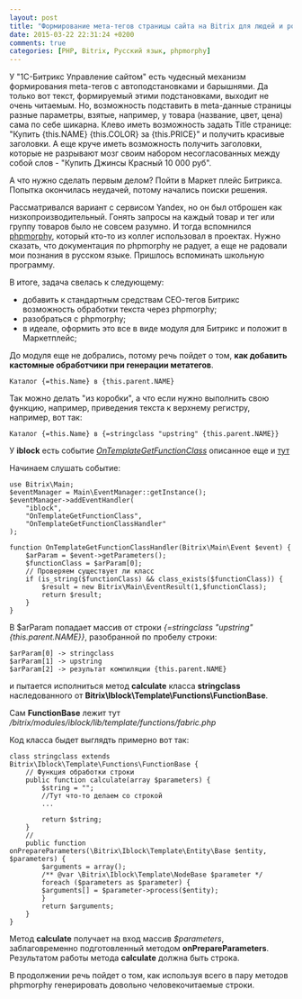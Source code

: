 ```yaml
---
layout: post
title: "Формирование мета-тегов страницы сайта на Bitrix для людей и роботов. Часть 1."
date: 2015-03-22 22:31:24 +0200
comments: true
categories: [PHP, Bitrix, Русский язык, phpmorphy]
---
```


У "1С-Битрикс Управление сайтом" есть чудесный механизм формирования meta-тегов с автоподстановками и барышнями. Да только вот текст, формируемый этими подстановками, выходит не очень читаемым. Но, возможность подставить в meta-данные страницы разные параметры, взятые, например, у товара (название, цвет, цена) сама по себе шикарна. 
Клево иметь возможность задать Title странице: "Купить {this.NAME} {this.COLOR} за {this.PRICE}" и получить красивые заголовки. А еще круче иметь возможность получить заголовки, которые не разрывают мозг своим набором несогласованных между собой слов - "Купить Джинсы Красный 10 000 руб".

А что нужно сделать первым делом? Пойти в Маркет плейс Битрикса. Попытка окончилась неудачей, потому начались поиски решения.
<!-- more -->

Рассматривался вариант с сервисом Yandex, но он был отброшен как низкопроизводительный. Гонять запросы на каждый  товар и тег или группу товаров было не совсем разумно. И тогда вспомнился [phpmorphy](http://phpmorphy.sourceforge.net), который кто-то из коллег использовал в проектах. Нужно сказать, что документация по phpmorphy не радует, а еще не радовали мои познания в русском языке. Пришлось вспоминать школьную программу.

В итоге, задача свелась к следующему:

- добавить к стандартным средствам СЕО-тегов Битрикс возможность обработки текста через phpmorphy;
- разобраться с phpmorphy;
- в идеале, оформить это все в виде модуля для Битрикс и положит в Маркетплейс;

До модуля еще не добрались, потому речь пойдет о том, **как добавить кастомные обработчики при генерации метатегов**.
```
Каталог {=this.Name} в {this.parent.NAME}
```
Так можно делать "из коробки", а что если нужно выполнить свою функцию, например, приведения текста к верхнему регистру, например, вот так:
```
Каталог {=this.Name} в {=stringclass "upstring" {this.parent.NAME}}
```

У **iblock** есть событие [*OnTemplateGetFunctionClass*](http://dev.1c-bitrix.ru/community/webdev/user/87386/blog/9317/) описанное еще и [тут](http://pilezkiy.com/blog/)

Начинаем слушать событие:
```
use Bitrix\Main;
$eventManager = Main\EventManager::getInstance();
$eventManager->addEventHandler(
	"iblock", 
	"OnTemplateGetFunctionClass", 
	"OnTemplateGetFunctionClassHandler"
);

function OnTemplateGetFunctionClassHandler(Bitrix\Main\Event $event) {
	$arParam = $event->getParameters();
	$functionClass = $arParam[0];
	// Проверяем существует ли класс
	if (is_string($functionClass) && class_exists($functionClass)) {
		$result = new Bitrix\Main\EventResult(1,$functionClass);
		return $result;
	}
}
```

В $arParam попадает массив от строки *{=stringclass "upstring" {this.parent.NAME}}*, разобранной по пробелу строки:
```
$arParam[0] -> stringclass 
$arParam[1] -> upstring 
$arParam[2] -> результат компиляции {this.parent.NAME} 
```
и пытается исполниться метод **calculate** класса **stringclass** наследованного от **Bitrix\Iblock\Template\Functions\FunctionBase**.

Сам **FunctionBase** лежит тут */bitrix/modules/iblock/lib/template/functions/fabric.php*

Код класса быдет выглядть примерно вот так:
```
class stringclass extends Bitrix\Iblock\Template\Functions\FunctionBase {
	// Функция обработки строки
	public function calculate(array $parameters) {
		$string = "";
		//Тут что-то делаем со строкой
		...

		return $string;
	}
	//
	public function onPrepareParameters(\Bitrix\Iblock\Template\Entity\Base $entity, $parameters) {
		$arguments = array();
		/** @var \Bitrix\Iblock\Template\NodeBase $parameter */
		foreach ($parameters as $parameter) {
		$arguments[] = $parameter->process($entity);
		}
		return $arguments;
	}
}
```
Метод **calculate** получает на вход массив *$parameters*, заблаговременно подготовленный методом **onPrepareParameters**. Результатом работы метода **calculate** должна быть строка.

В продолжении речь пойдет о том, как используя всего в пару методов phpmorphy генерировать довольно человекочитаемые строки.

